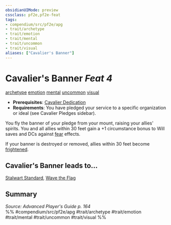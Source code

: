 ```yaml
---
obsidianUIMode: preview
cssclass: pf2e,pf2e-feat
tags:
- compendium/src/pf2e/apg
- trait/archetype
- trait/emotion
- trait/mental
- trait/uncommon
- trait/visual
aliases: ["Cavalier's Banner"]
---
```

# Cavalier's Banner  *Feat 4*  
[archetype](archetype.md "Archetype Feat Trait")  [emotion](emotion.md "Emotion Effect Trait")  [mental](mental.md "Mental Effect Trait")  [uncommon](uncommon.md "Uncommon Rarity Trait")  [visual](visual.md "Visual Effect Trait")  

- **Prerequisites**: [Cavalier Dedication](cavalier-dedication-apg.md)
- **Requirements**: You have pledged your service to a specific organization or ideal (see Cavalier Pledges sidebar).

You fly the banner of your pledge from your mount, raising your allies' spirits. You and all allies within 30 feet gain a +1 circumstance bonus to Will saves and DCs against [fear](Reference/Rules/Traits/fear.md "Fear Effect Trait") effects.

If your banner is destroyed or removed, allies within 30 feet become [frightened](conditions.md#Frightened).

## Cavalier's Banner leads to...

[Stalwart Standard](stalwart-standard-lokl.md), [Wave the Flag](wave-the-flag-lokl.md)

## Summary

*Source: Advanced Player's Guide p. 164*  
%% #compendium/src/pf2e/apg #trait/archetype #trait/emotion #trait/mental #trait/uncommon #trait/visual %%